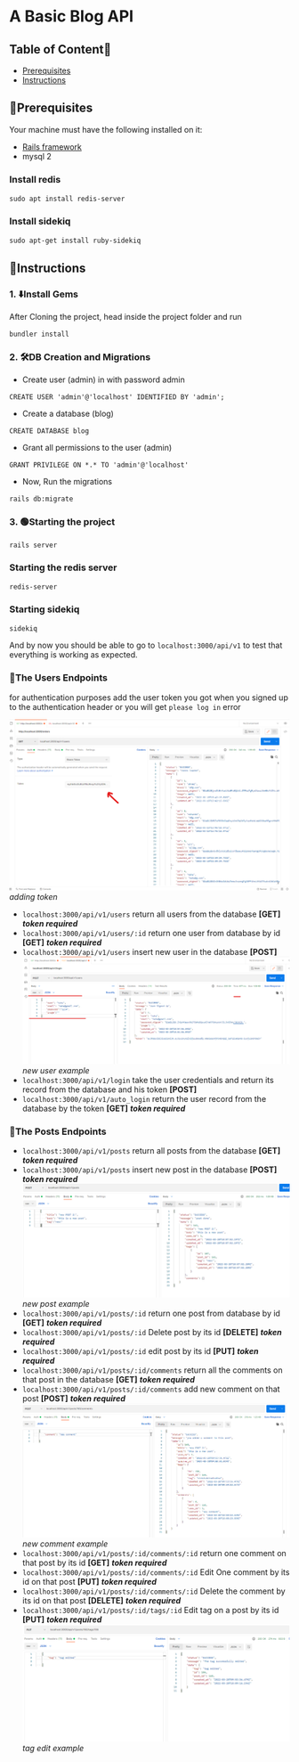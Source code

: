 # A Basic Blog API

## Table of Content📃

- [Prerequisites](#prerequisites)
- [Instructions](#instructions)

## 🥇Prerequisites

Your machine must have the following installed on it:

- [Rails framework](https://rubyonrails.org/2022/3/8/Rails-7-0-2-3-6-1-4-7-6-0-4-7-and-5-2-6-3-have-been-released)
- mysql 2

### Install redis

```
sudo apt install redis-server
```

### Install sidekiq

```
sudo apt-get install ruby-sidekiq
```

## 📝Instructions

### 1. ⬇️Install Gems

After Cloning the project, head inside the project folder and run

```
bundler install
```

### 2. 🛠️DB Creation and Migrations

- Create user (admin) in with password admin

```
CREATE USER 'admin'@'localhost' IDENTIFIED BY 'admin';
```

- Create a database (blog)

```
CREATE DATABASE blog
```

- Grant all permissions to the user (admin)

```
GRANT PRIVILEGE ON *.* TO 'admin'@'localhost'
```

- Now, Run the migrations

```
rails db:migrate
```

### 3. 🟢Starting the project

```
rails server
```

### Starting the redis server

```
redis-server
```

### Starting sidekiq

```
sidekiq
```

And by now you should be able to go to `localhost:3000/api/v1` to test that everything is working as expected.

### 🚧The Users Endpoints

for authentication purposes add the user token you got when you signed up to the authentication header or you will get `please log in` error

![Alt text](images\add_token.png)
_adding token_

- `localhost:3000/api/v1/users` return all users from the database **[GET]** **_token required_**
- `localhost:3000/api/v1/users/:id` return one user from database by id **[GET]** **_token required_**
- `localhost:3000/api/v1/users` insert new user in the database **[POST]**
![Alt text](images\user_request_body.png)
_new user example_
- `localhost:3000/api/v1/login` take the user credentials and return its record from the database and his token **[POST]**
- `localhost:3000/api/v1/auto_login` return the user record from the database by the token **[GET]** **_token required_**

### 🚧The Posts Endpoints

- `localhost:3000/api/v1/posts` return all posts from the database **[GET]** **_token required_**
- `localhost:3000/api/v1/posts` insert new post in the database **[POST]** **_token required_**
![Alt text](images\post_request_body.png)
_new post example_
- `localhost:3000/api/v1/posts/:id` return one post from database by id **[GET]** **_token required_**
- `localhost:3000/api/v1/posts/:id` Delete post by its id **[DELETE]** **_token required_**
- `localhost:3000/api/v1/posts/:id` edit post by its id **[PUT]** **_token required_**
- `localhost:3000/api/v1/posts/:id/comments` return all the comments on that post in the database **[GET]** **_token required_**
- `localhost:3000/api/v1/posts/:id/comments` add new comment on that post **[POST]** **_token required_**
![Alt text](images\comment_request_body.png)
_new comment example_
- `localhost:3000/api/v1/posts/:id/comments/:id` return one comment on that post by its id **[GET]** **_token required_**
- `localhost:3000/api/v1/posts/:id/comments/:id` Edit One comment by its id on that post **[PUT]** **_token required_**
- `localhost:3000/api/v1/posts/:id/comments/:id` Delete the comment by its id on that post **[DELETE]** **_token required_**
- `localhost:3000/api/v1/posts/:id/tags/:id` Edit tag on a post by its id **[PUT]** **_token required_**
![Alt text](images\tag_edit_request_body.png)
_tag edit example_
